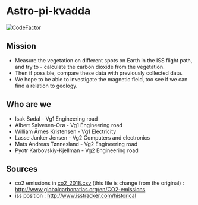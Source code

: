# Astro-pi-kvadda
[![CodeFactor](https://www.codefactor.io/repository/github/matsandt/astro-pi-kvadda/badge)](https://www.codefactor.io/repository/github/matsandt/astro-pi-kvadda)
## Mission
- Measure the vegetation on different spots on Earth in the ISS flight path, and try to - calculate the carbon dioxide from the vegetation. 
- Then if possible, compare these data with previously collected data. 
- We hope to be able to investigate the magnetic field, too see if we can find a relation to geology.

## Who are we
- Isak Sødal - Vg1 Engineering road
- Albert Salvesen-Orø - Vg1 Engineering road
- William Årnes Kristensen - Vg1 Electricity
- Lasse Junker Jensen - Vg2 Computers and electronics
- Mats Andreas Tønnesland - Vg2 Engineering road
- Pyotr Karbovskiy-Kjellman - Vg2 Engineering road

## Sources
- co2 emissions in [co2_2018.csv](co2_2018.csv) (this file is change from the original) : http://www.globalcarbonatlas.org/en/CO2-emissions
- iss position : http://www.isstracker.com/historical
